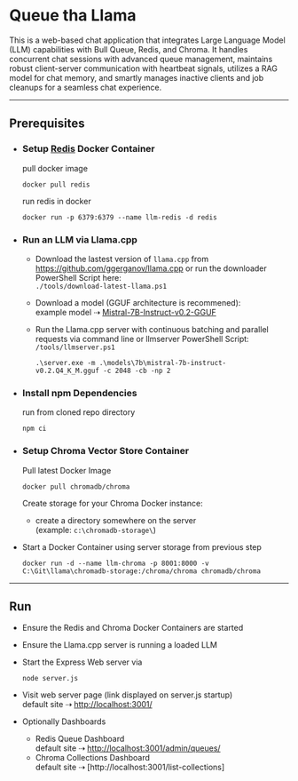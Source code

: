 # Queue tha Llama
This is a web-based chat application that integrates Large Language Model (LLM) capabilities with Bull Queue, Redis, and Chroma. It handles concurrent chat sessions with advanced queue management, maintains robust client-server communication with heartbeat signals, utilizes a RAG model for chat memory, and smartly manages inactive clients and job cleanups for a seamless chat experience.

---

## Prerequisites

- ### Setup [Redis](https://redis.io/) Docker Container  
    pull docker image
    ```
    docker pull redis
    ```
  
    run redis in docker
    ```
    docker run -p 6379:6379 --name llm-redis -d redis
    ```

- ### Run an LLM via Llama.cpp  
  - Download the lastest version of `llama.cpp` from https://github.com/ggerganov/llama.cpp or run the downloader PowerShell Script here:  
    `./tools/download-latest-llama.ps1`
  - Download a model (GGUF architecture is recommened):  
    example model ⇢ [Mistral-7B-Instruct-v0.2-GGUF](https://huggingface.co/TheBloke/Mistral-7B-Instruct-v0.2-GGUF)
  - Run the Llama.cpp server with continuous batching and parallel requests via command line or llmserver PowerShell Script:  
    `/tools/llmserver.ps1`

    ```
    .\server.exe -m .\models\7b\mistral-7b-instruct-v0.2.Q4_K_M.gguf -c 2048 -cb -np 2
    ```

- ### Install npm Dependencies
    run from cloned repo directory
    ```
    npm ci
    ```

- ### Setup Chroma Vector Store Container
  Pull latest Docker Image
  ```
  docker pull chromadb/chroma
  ```

  Create storage for your Chroma Docker instance:
  - create a directory somewhere on the server  
    (example: `c:\chromadb-storage\`)

- Start a Docker Container using server storage from previous step  
  ```
  docker run -d --name llm-chroma -p 8001:8000 -v C:\Git\llama\chromadb-storage:/chroma/chroma chromadb/chroma
  ```

---

## Run

- Ensure the Redis and Chroma Docker Containers are started
- Ensure the Llama.cpp server is running a loaded LLM
- Start the Express Web server via
    ```
    node server.js
    ```

- Visit web server page (link displayed on server.js startup)  
    default site ⇢ [http://localhost:3001/](http://localhost:3001/)

- Optionally Dashboards  
  - Redis Queue Dashboard  
    default site ⇢ [http://localhost:3001/admin/queues/](http://localhost:3001/admin/queues/)
  - Chroma Collections Dashboard  
    default site ⇢ [http://localhost:3001/list-collections]
